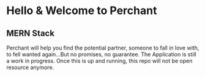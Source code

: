 # Hello & Welcome to Perchant

## MERN Stack

<p>
Perchant will help you find the potential partner, someone to fall in love with, to fell wanted again…But no promises, no guarantee.
The Application is still a work in progress. Once this is up and running, this repo will not be open resource anymore.
</p>


